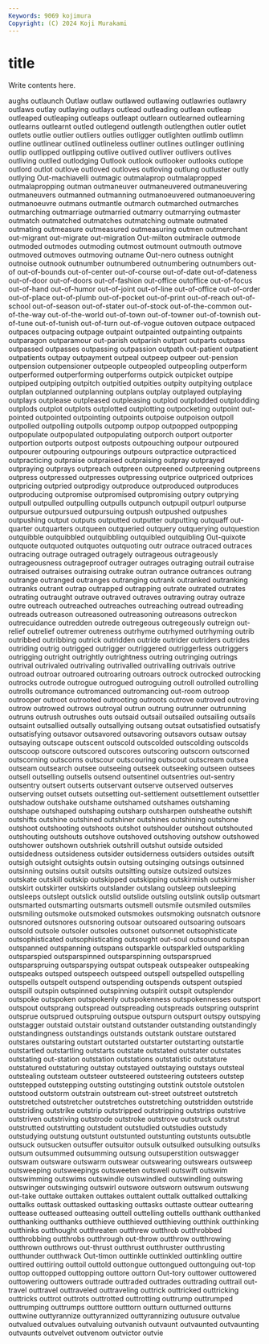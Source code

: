 ```yaml
---
Keywords: 9069 kojimura
Copyright: (C) 2024 Koji Murakami
---
```


# title

Write contents here.



aughs outlaunch Outlaw outlaw outlawed outlawing outlawries
outlawry outlaws outlay outlaying outlays outlead outleading outlean outleap outleaped
outleaping outleaps outleapt outlearn outlearned outlearning outlearns outlearnt outled outlegend
outlength outlengthen outler outlet outlets outlie outlier outliers outlies outligger
outlighten outlimb outlimn outline outlinear outlined outlineless outliner outlines outlinger
outlining outlip outlipped outlipping outlive outlived outliver outlivers outlives outliving
outlled outlodging Outlook outlook outlooker outlooks outlope outlord outlot outlove
outloved outloves outloving outlung outluster outly outlying Out-machiavelli outmagic outmalaprop
outmalapropped outmalapropping outman outmaneuver outmaneuvered outmaneuvering outmaneuvers outmanned outmanning outmanoeuvered
outmanoeuvering outmanoeuvre outmans outmantle outmarch outmarched outmarches outmarching outmarriage outmarried
outmarry outmarrying outmaster outmatch outmatched outmatches outmatching outmate outmated outmating
outmeasure outmeasured outmeasuring outmen outmerchant out-migrant out-migrate out-migration Out-milton outmiracle
outmode outmoded outmodes outmoding outmost outmount outmouth outmove outmoved outmoves
outmoving outname Out-nero outness outnight outnoise outnook outnumber outnumbered outnumbering
outnumbers out-of out-of-bounds out-of-center out-of-course out-of-date out-of-dateness out-of-door out-of-doors out-of-fashion
out-office outoffice out-of-focus out-of-hand out-of-humor out-of-joint out-of-line out-of-office out-of-order out-of-place
out-of-plumb out-of-pocket out-of-print out-of-reach out-of-school out-of-season out-of-stater out-of-stock out-of-the-common out-of-the-way
out-of-the-world out-of-town out-of-towner out-of-townish out-of-tune out-of-tunish out-of-turn out-of-vogue outoven outpace
outpaced outpaces outpacing outpage outpaint outpainted outpainting outpaints outparagon outparamour
out-parish outparish outpart outparts outpass outpassed outpasses outpassing outpassion outpath
out-patient outpatient outpatients outpay outpayment outpeal outpeep outpeer out-pension outpension
outpensioner outpeople outpeopled outpeopling outperform outperformed outperforming outperforms outpick outpicket
outpipe outpiped outpiping outpitch outpitied outpities outpity outpitying outplace outplan
outplanned outplanning outplans outplay outplayed outplaying outplays outplease outpleased outpleasing
outplod outplodded outplodding outplods outplot outplots outplotted outplotting outpocketing outpoint
out-pointed outpointed outpointing outpoints outpoise outpoison outpoll outpolled outpolling outpolls
outpomp outpop outpopped outpopping outpopulate outpopulated outpopulating outporch outport outporter
outportion outports outpost outposts outpouching outpour outpoured outpourer outpouring outpourings
outpours outpractice outpracticed outpracticing outpraise outpraised outpraising outpray outprayed outpraying
outprays outpreach outpreen outpreened outpreening outpreens outpress outpressed outpresses outpressing
outprice outpriced outprices outpricing outpried outprodigy outproduce outproduced outproduces outproducing
outpromise outpromised outpromising outpry outprying outpull outpulled outpulling outpulls outpunch
outpupil outpurl outpurse outpursue outpursued outpursuing outpush outpushed outpushes outpushing
output outputs outputted outputter outputting outquaff out-quarter outquarters outqueen outqueried
outquery outquerying outquestion outquibble outquibbled outquibbling outquibled outquibling Out-quixote outquote
outquoted outquotes outquoting outr outrace outraced outraces outracing outrage outraged
outragely outrageous outrageously outrageousness outrageproof outrager outrages outraging outrail outraise
outraised outraises outraising outrake outran outrance outrances outrang outrange outranged
outranges outranging outrank outranked outranking outranks outrant outrap outrapped outrapping
outrate outrated outrates outrating outraught outrave outraved outraves outraving outray
outraze outre outreach outreached outreaches outreaching outread outreading outreads outreason
outreasoned outreasoning outreasons outreckon outrecuidance outredden outrede outregeous outregeously outreign
out-relief outrelief outremer outreness outrhyme outrhymed outrhyming outrib outribbed outribbing
outrick outridden outride outrider outriders outrides outriding outrig outrigged outrigger
outriggered outriggerless outriggers outrigging outright outrightly outrightness outring outringing outrings
outrival outrivaled outrivaling outrivalled outrivalling outrivals outrive outroad outroar outroared
outroaring outroars outrock outrocked outrocking outrocks outrode outrogue outrogued outroguing
outroll outrolled outrolling outrolls outromance outromanced outromancing out-room outroop outrooper
outroot outrooted outrooting outroots outrove outroved outroving outrow outrowed outrows
outroyal outrun outrung outrunner outrunning outruns outrush outrushes outs outsaid
outsail outsailed outsailing outsails outsaint outsallied outsally outsallying outsang outsat
outsatisfied outsatisfy outsatisfying outsavor outsavored outsavoring outsavors outsaw outsay outsaying
outscape outscent outscold outscolded outscolding outscolds outscoop outscore outscored outscores
outscoring outscorn outscorned outscorning outscorns outscour outscouring outscout outscream outsea
outseam outsearch outsee outseeing outseek outseeking outseen outsees outsell outselling
outsells outsend outsentinel outsentries out-sentry outsentry outsert outserts outservant outserve
outserved outserves outserving outset outsets outsetting out-settlement outsettlement outsettler outshadow
outshake outshame outshamed outshames outshaming outshape outshaped outshaping outsharp outsharpen
outsheathe outshift outshifts outshine outshined outshiner outshines outshining outshone outshoot
outshooting outshoots outshot outshoulder outshout outshouted outshouting outshouts outshove outshoved
outshoving outshow outshowed outshower outshown outshriek outshrill outshut outside outsided
outsidedness outsideness outsider outsiderness outsiders outsides outsift outsigh outsight outsights
outsin outsing outsinging outsings outsinned outsinning outsins outsit outsits outsitting
outsize outsized outsizes outskate outskill outskip outskipped outskipping outskirmish outskirmisher
outskirt outskirter outskirts outslander outslang outsleep outsleeping outsleeps outslept outslick
outslid outslide outsling outslink outslip outsmart outsmarted outsmarting outsmarts outsmell
outsmile outsmiled outsmiles outsmiling outsmoke outsmoked outsmokes outsmoking outsnatch outsnore
outsnored outsnores outsnoring outsoar outsoared outsoaring outsoars outsold outsole outsoler
outsoles outsonet outsonnet outsophisticate outsophisticated outsophisticating outsought out-soul outsound outspan
outspanned outspanning outspans outsparkle outsparkled outsparkling outsparspied outsparspinned outsparspinning outsparsprued
outsparspruing outsparspying outspat outspeak outspeaker outspeaking outspeaks outsped outspeech outspeed
outspell outspelled outspelling outspells outspelt outspend outspending outspends outspent outspied
outspill outspin outspinned outspinning outspirit outspit outsplendor outspoke outspoken outspokenly
outspokenness outspokennesses outsport outspout outsprang outspread outspreading outspreads outspring outsprint
outsprue outsprued outspruing outspue outspurn outspurt outspy outspying outstagger outstaid
outstair outstand outstander outstanding outstandingly outstandingness outstandings outstands outstank outstare
outstared outstares outstaring outstart outstarted outstarter outstarting outstartle outstartled outstartling
outstarts outstate outstated outstater outstates outstating out-station outstation outstations outstatistic
outstature outstatured outstaturing outstay outstayed outstaying outstays outsteal outstealing outsteam
outsteer outsteered outsteering outsteers outstep outstepped outstepping outsting outstinging outstink
outstole outstolen outstood outstorm outstrain outstream out-street outstreet outstretch outstretched
outstretcher outstretches outstretching outstridden outstride outstriding outstrike outstrip outstripped outstripping
outstrips outstrive outstriven outstriving outstrode outstroke outstrove outstruck outstrut outstrutted
outstrutting outstudent outstudied outstudies outstudy outstudying outstung outstunt outstunted outstunting
outstunts outsubtle outsuck outsucken outsuffer outsuitor outsulk outsulked outsulking outsulks
outsum outsummed outsumming outsung outsuperstition outswagger outswam outsware outswarm outswear
outswearing outswears outsweep outsweeping outsweepings outsweeten outswell outswift outswim outswimming
outswims outswindle outswindled outswindling outswing outswinger outswinging outswirl outswore outsworn
outswum outswung out-take outtake outtaken outtakes outtalent outtalk outtalked outtalking
outtalks outtask outtasked outtasking outtasks outtaste outtear outtearing outtease outteased
outteasing outtell outtelling outtells outthank outthanked outthanking outthanks outthieve outthieved
outthieving outthink outthinking outthinks outthought outthreaten outthrew outthrob outthrobbed outthrobbing
outthrobs outthrough out-throw outthrow outthrowing outthrown outthrows out-thrust outthrust outthruster
outthrusting outthunder outthwack Out-timon outtinkle outtinkled outtinkling outtire outtired outtiring
outtoil outtold outtongue outtongued outtonguing out-top outtop outtopped outtopping outtore
outtorn Out-tory outtower outtowered outtowering outtowers outtrade outtraded outtrades outtrading
outtrail out-travel outtravel outtraveled outtraveling outtrick outtricked outtricking outtricks outtrot
outtrots outtrotted outtrotting outtrump outtrumped outtrumping outtrumps outttore outttorn outturn
outturned outturns outtwine outtyrannize outtyrannized outtyrannizing outusure outvalue outvalued outvalues
outvaluing outvanish outvaunt outvaunted outvaunting outvaunts outvelvet outvenom outvictor outvie

